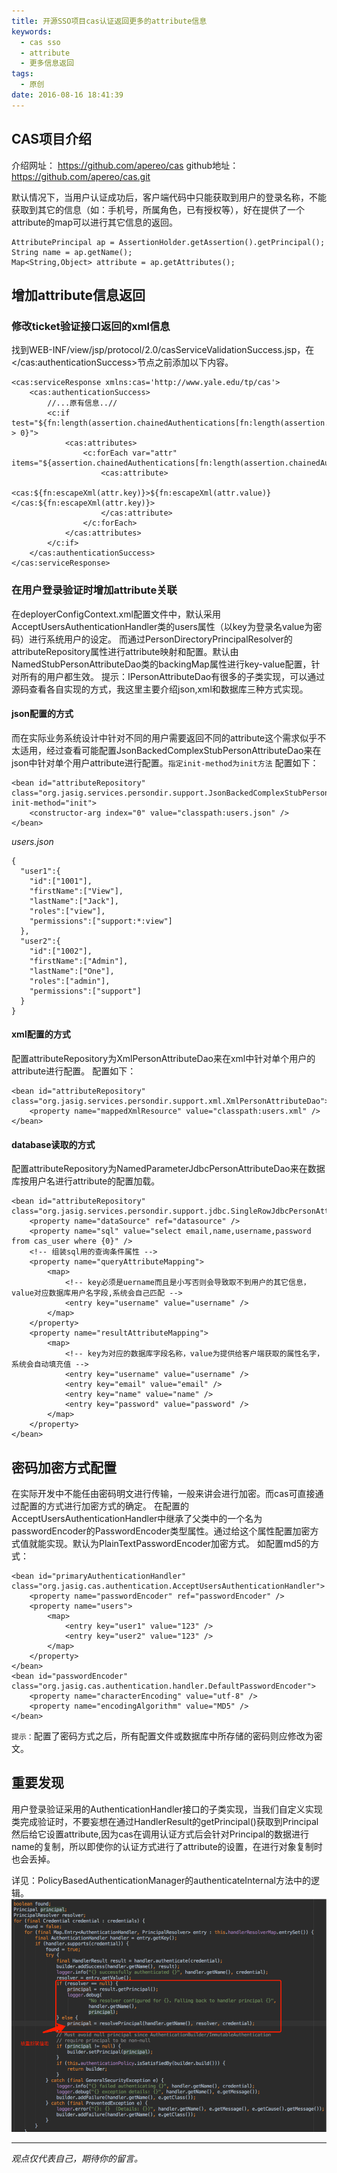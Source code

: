 ```yaml
---
title: 开源SSO项目cas认证返回更多的attribute信息
keywords:
  - cas sso
  - attribute
  - 更多信息返回
tags:
  - 原创
date: 2016-08-16 18:41:39
---
```


## CAS项目介绍
介绍网址： https://github.com/apereo/cas
github地址：https://github.com/apereo/cas.git

默认情况下，当用户认证成功后，客户端代码中只能获取到用户的登录名称，不能获取到其它的信息（如：手机号，所属角色，已有授权等），好在提供了一个attribute的map可以进行其它信息的返回。
```
AttributePrincipal ap = AssertionHolder.getAssertion().getPrincipal();
String name = ap.getName();
Map<String,Object> attribute = ap.getAttributes();
```
## 增加attribute信息返回
### 修改ticket验证接口返回的xml信息
找到WEB-INF/view/jsp/protocol/2.0/casServiceValidationSuccess.jsp，在</cas:authenticationSuccess>节点之前添加以下内容。
```
<cas:serviceResponse xmlns:cas='http://www.yale.edu/tp/cas'>
    <cas:authenticationSuccess>
    	//...原有信息..//
		<c:if test="${fn:length(assertion.chainedAuthentications[fn:length(assertion.chainedAuthentications)-1].principal.attributes) > 0}">
            <cas:attributes>
                <c:forEach var="attr" items="${assertion.chainedAuthentications[fn:length(assertion.chainedAuthentications)-1].principal.attributes}">
                    <cas:attribute>
                        <cas:${fn:escapeXml(attr.key)}>${fn:escapeXml(attr.value)}</cas:${fn:escapeXml(attr.key)}>
                    </cas:attribute>
                </c:forEach>
            </cas:attributes>
        </c:if>
    </cas:authenticationSuccess>
</cas:serviceResponse>
```
### 在用户登录验证时增加attribute关联

在deployerConfigContext.xml配置文件中，默认采用AcceptUsersAuthenticationHandler类的users属性（以key为登录名value为密码）进行系统用户的设定。
而通过PersonDirectoryPrincipalResolver的attributeRepository属性进行attribute映射和配置。默认由NamedStubPersonAttributeDao类的backingMap属性进行key-value配置，针对所有的用户都生效。
提示：IPersonAttributeDao有很多的子类实现，可以通过源码查看各自实现的方式，我这里主要介绍json,xml和数据库三种方式实现。

#### json配置的方式
而在实际业务系统设计中针对不同的用户需要返回不同的attribute这个需求似乎不太适用，经过查看可能配置JsonBackedComplexStubPersonAttributeDao来在json中针对单个用户attribute进行配置。`指定init-method为init方法`
配置如下：
```
<bean id="attributeRepository" class="org.jasig.services.persondir.support.JsonBackedComplexStubPersonAttributeDao" init-method="init">
    <constructor-arg index="0" value="classpath:users.json" />
</bean>
```
_users.json_
```
{
  "user1":{
    "id":["1001"],
    "firstName":["View"],
    "lastName":["Jack"],
    "roles":["view"],
    "permissions":["support:*:view"]
  },
  "user2":{
    "id":["1002"],
    "firstName":["Admin"],
    "lastName":["One"],
    "roles":["admin"],
    "permissions":["support"]
  }
}
```
#### xml配置的方式
配置attributeRepository为XmlPersonAttributeDao来在xml中针对单个用户的attribute进行配置。
配置如下：
```
<bean id="attributeRepository" class="org.jasig.services.persondir.support.xml.XmlPersonAttributeDao">
    <property name="mappedXmlResource" value="classpath:users.xml" />
</bean>
```
#### database读取的方式
配置attributeRepository为NamedParameterJdbcPersonAttributeDao来在数据库按用户名进行attribute的配置加载。
```
<bean id="attributeRepository" class="org.jasig.services.persondir.support.jdbc.SingleRowJdbcPersonAttributeDao">
    <property name="dataSource" ref="datasource" />
    <property name="sql" value="select email,name,username,password from cas_user where {0}" />
    <!-- 组装sql用的查询条件属性 -->	
	<property name="queryAttributeMapping">
		<map>
		    <!-- key必须是uername而且是小写否则会导致取不到用户的其它信息，value对应数据库用户名字段,系统会自己匹配 -->
			<entry key="username" value="username" />
		</map>
	</property>
	<property name="resultAttributeMapping">
		<map>
		    <!-- key为对应的数据库字段名称，value为提供给客户端获取的属性名字，系统会自动填充值 -->
			<entry key="username" value="username" />
			<entry key="email" value="email" />
			<entry key="name" value="name" />
			<entry key="password" value="password" />
		</map>
	</property>
</bean>
```
## 密码加密方式配置
在实际开发中不能任由密码明文进行传输，一般来讲会进行加密。而cas可直接通过配置的方式进行加密方式的确定。
在配置的AcceptUsersAuthenticationHandler中继承了父类中的一个名为passwordEncoder的PasswordEncoder类型属性。通过给这个属性配置加密方式值就能实现。默认为PlainTextPasswordEncoder加密方式。
如配置md5的方式：
```
<bean id="primaryAuthenticationHandler" class="org.jasig.cas.authentication.AcceptUsersAuthenticationHandler">
	<property name="passwordEncoder" ref="passwordEncoder" />
	<property name="users">
        <map>
            <entry key="user1" value="123" />
            <entry key="user2" value="123" />
        </map>
    </property>
</bean>
<bean id="passwordEncoder" class="org.jasig.cas.authentication.handler.DefaultPasswordEncoder">
	<property name="characterEncoding" value="utf-8" />
	<property name="encodingAlgorithm" value="MD5" />
</bean>
```

`提示：`配置了密码方式之后，所有配置文件或数据库中所存储的密码则应修改为密文。

## 重要发现
用户登录验证采用的AuthenticationHandler接口的子类实现，当我们自定义实现类完成验证时，不要妄想在通过HandlerResult的getPrincipal()获取到Principal然后给它设置attribute,因为cas在调用认证方式后会针对Principal的数据进行name的复制，所以即使你的认证方式进行了attribute的设置，在进行对象复制时也会丢掉。

详见：PolicyBasedAuthenticationManager的authenticateInternal方法中的逻辑。
![PolicyBasedAuthenticationManager-authenticateInternal](/images/QQ20160817-0.png)

-----

*观点仅代表自己，期待你的留言。*